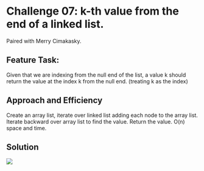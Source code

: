 # Challenge 07: k-th value from the end of a linked list. 

Paired with Merry Cimakasky. 

## Feature Task:

Given that we are indexing from the null end of the list, a value k should return the value at the index k from the null end. (treating k as the index)

## Approach and Efficiency

Create an array list, iterate over linked list adding each node to the array list. Iterate backward over array list to find the value. Return the value. O(n) space and time.

## Solution
<img src="assets\ll_kth_from_end.jpg">